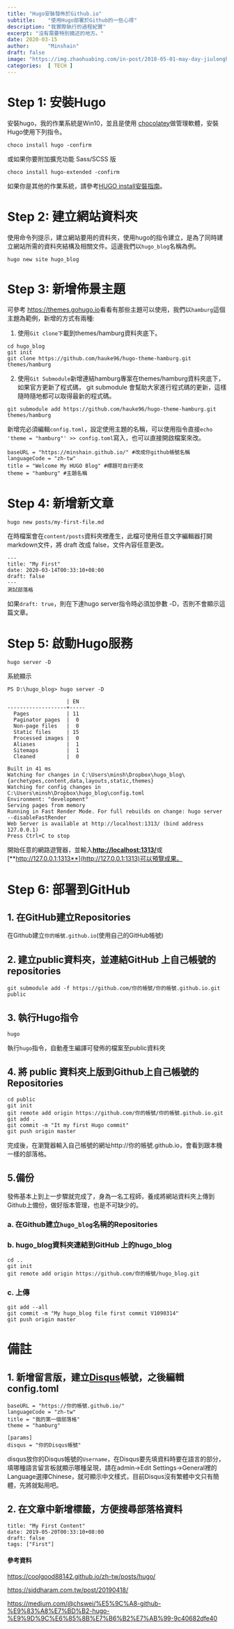 ```yaml
---
title: "Hugo安裝發佈於Github.io"
subtitle:    "使用Hugo部署於Github的一些心得"
description: "我實際執行的過程紀實"
excerpt: "沒有需要特別摘述的地方。"
date: 2020-03-15
author:      "Minshain"
draft: false
image: "https://img.zhaohuabing.com/in-post/2018-05-01-may-day-jiulonghu/snowmountain.jpg"
categories:  [ TECH ]
---
```

# Step 1: 安裝Hugo
安裝hugo，我的作業系統是Win10，並且是使用 [chocolatey](https://chocolatey.org/)做管理軟體，安裝Hugo使用下列指令。
```
choco install hugo -confirm
```
或如果你要附加擴充功能 Sass/SCSS 版
```
choco install hugo-extended -confirm
```
如果你是其他的作業系統，請參考[HUGO install安裝指南](https://gohugo.io/getting-started/installing)。
# Step 2: 建立網站資料夾
使用命令列提示，建立網站要用的資料夾，使用hugo的指令建立，是為了同時建立網站所需的資料夾結構及相關文件。這邊我們以`hugo_blog`名稱為例。
```
hugo new site hugo_blog
```
# Step 3: 新增佈景主題
可參考 <https://themes.gohugo.io>看看有那些主題可以使用，我們以`hamburg`這個主題為範例，新增的方式有兩種:
1. 使用`Git clone下`載到themes/hamburg資料夾底下。
```
cd hugo_blog
git init
git clone https://github.com/hauke96/hugo-theme-hamburg.git themes/hamburg
```
2. 使用`Git Submodule`新增連結hamburg專案在themes/hamburg資料夾底下，如果官方更新了程式碼， git submodule 會幫助大家進行程式碼的更新，這樣隨時隨地都可以取得最新的程式碼。
```
git submodule add https://github.com/hauke96/hugo-theme-hamburg.git themes/hamburg
```
新增完必須編輯`config.toml`，設定使用主題的名稱，可以使用指令直接`echo 'theme = "hamburg"' >> config.toml`寫入，也可以直接開啟檔案來改。
```
baseURL = "https://minshain.github.io/" #改成你github帳號名稱
languageCode = "zh-tw"
title = "Welcome My HUGO Blog" #標題可自行更改
theme = "hamburg" #主題名稱
```
# Step 4: 新增新文章
```
hugo new posts/my-first-file.md
```
在時檔案會在`content/posts`資料夾裡產生，此檔可使用任意文字編輯器打開markdown文件，將 draft 改成 false，文件內容任意更改。
```
---
title: "My First"
date: 2020-03-14T00:33:10+08:00
draft: false
---
測試部落格
```
如果`draft: true`，則在下達hugo server指令時必須加參數 -D，否則不會顯示這篇文章。
# Step 5: 啟動Hugo服務
```
hugo server -D
```
系統顯示
```
PS D:\hugo_blog> hugo server -D

                   | EN
-------------------+-----
  Pages            | 11
  Paginator pages  |  0
  Non-page files   |  0
  Static files     | 15
  Processed images |  0
  Aliases          |  1
  Sitemaps         |  1
  Cleaned          |  0

Built in 41 ms
Watching for changes in C:\Users\minsh\Dropbox\hugo_blog\{archetypes,content,data,layouts,static,themes}
Watching for config changes in C:\Users\minsh\Dropbox\hugo_blog\config.toml
Environment: "development"
Serving pages from memory
Running in Fast Render Mode. For full rebuilds on change: hugo server --disableFastRender
Web Server is available at http://localhost:1313/ (bind address 127.0.0.1)
Press Ctrl+C to stop
```
開始任意的網路遊覽器，並輸入[**http://localhost:1313/**](http://localhost:1313)或 [**http://127.0.0.1:1313**](http://127.0.0.1:1313)可以預覽成果。
# Step 6: 部署到GitHub
## 1. 在GitHub建立Repositories
在Github建立`你的帳號.github.io`(使用自己的GitHub帳號)
## 2. 建立public資料夾，並連結GitHub 上自己帳號的repositories
```
git submodule add -f https://github.com/你的帳號/你的帳號.github.io.git public
```
## 3. 執行Hugo指令
```
hugo
```
執行`hugo`指令，自動產生編譯可發佈的檔案至public資料夾
## 4. 將 public 資料夾上版到Github上自己帳號的Repositories
```
cd public
git init
git remote add origin https://github.com/你的帳號/你的帳號.github.io.git
git add .
git commit -m "It my first Hugo commit"
git push origin master
```
完成後，在瀏覽器輸入自己帳號的網址http://你的帳號.github.io，會看到跟本機一樣的部落格。
## 5.備份
發佈基本上到上一步驟就完成了，身為一名工程師，養成將網站資料夾上傳到Github上備份，做好版本管理，也是不可缺少的。
### a. 在Github建立`hugo_blog`名稱的Repositories
### b. hugo_blog資料夾連結到GitHub 上的hugo_blog
```
cd ..
git init
git remote add origin https://github.com/你的帳號/hugo_blog.git
```
### c. 上傳
```
git add --all
git commit -m "My hugo_blog file first commit V1090314"
git push origin master
```
# 備註
## 1. 新增留言版，建立[Disqus](https://help.disqus.com/en/)帳號，之後編輯config.toml
```
baseURL = "https://你的帳號.github.io/" 
languageCode = "zh-tw"
title = "我的第一個部落格"
theme = "hamburg"

[params]
disqus = "你的Disqus帳號"
```
disqus放你的Disqus帳號的`Username`，在Disqus要先填資料時要在語言的部分，填哪種語言留言板就顯示哪種呈現，請在admin->Edit Settings->General裡的Language選擇Chinese，就可顯示中文樣式，目前Disqus沒有繁體中文只有簡體，先將就點用吧。
## 2. 在文章中新增標籤，方便搜尋部落格資料
```
title: "My First Content"
date: 2019-05-20T00:33:10+08:00
draft: false
tags: ["First"]
```

#### 參考資料
<https://coolgood88142.github.io/zh-tw/posts/hugo/>

<https://siddharam.com.tw/post/20190418/>

<https://medium.com/@chswei/%E5%9C%A8-github-%E9%83%A8%E7%BD%B2-hugo-%E9%9D%9C%E6%85%8B%E7%B6%B2%E7%AB%99-9c40682dfe40>

